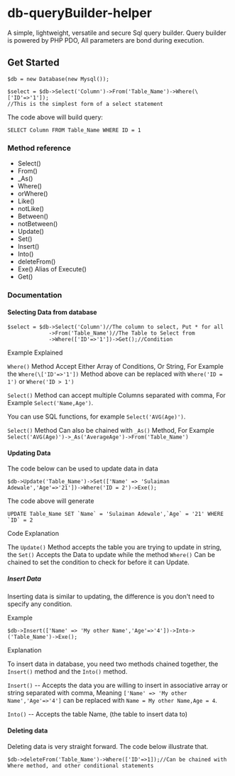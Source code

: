 # db-queryBuilder-helper

A simple, lightweight, versatile and secure Sql query builder.
Query builder is powered by PHP PDO, All parameters are bond during execution. 

## Get Started

```
$db = new Database(new Mysql());

$select = $db->Select('Column')->From('Table_Name')->Where(\['ID'=>'1']);
//This is the simplest form of a select statement
```

The code above will build query:
```
SELECT Column FROM Table_Name WHERE ID = 1
```
### Method reference

* Select()
* From()
* _As()
* Where()
* orWhere()
* Like()
* notLike()
* Between()
* notBetween()
* Update()
* Set()
* Insert()
* Into()
* deleteFrom()
* Exe() Alias of Execute()
* Get() 

### Documentation

#### Selecting Data from database
```
$select = $db->Select('Column')//The column to select, Put * for all
             ->From('Table_Name')//The Table to Select from
             ->Where(['ID'=>'1'])->Get();//Condition
```
Example Explained

`Where()` Method Accept Either Array of Conditions, Or String, For Example the `Where(\['ID'=>'1'])` Method above can be replaced with `Where('ID = 1')` or `Where('ID > 1')`


`Select()` Method can accept multiple Columns separated with comma, For Example `Select('Name,Age')`.
 
 You can use SQL functions, for example `Select('AVG(Age)')`.
 
 `Select()` Method Can also be chained with `_As()` Method, For Example `Select('AVG(Age)')->_As('AverageAge')->From('Table_Name')`


#### Updating Data

The code below can be used to update data in data
```
$db->Update('Table_Name')->Set(['Name' => 'Sulaiman Adewale','Age'=>'21'])->Where('ID = 2')->Exe();
```
The code above will generate
```
UPDATE Table_Name SET `Name` = 'Sulaiman Adewale',`Age` = '21' WHERE `ID` = 2
```
Code Explanation

The `Update()` Method accepts the table you are trying to update in string, the `Set()` Accepts the Data to update while the method `Where()` Can be chained to set the condition to check for before it can Update.

##### Insert Data

Inserting data is similar to updating, the difference is you don't need to specify any condition.

Example
```
$db->Insert(['Name' => 'My other Name','Age'=>'4'])->Into->('Table_Name')->Exe();
```

Explanation

To insert data in database, you need two methods chained together, the `Insert()` method and the `Into()` method.

`Insert()` -- Accepts the data you are willing to insert in associative array or string separated with comma, Meaning `['Name' => 'My other Name','Age'=>'4']` can be replaced with `Name = My other Name,Age = 4`.

`Into()` -- Accepts the table Name, (the table to insert data to)

#### Deleting data

Deleting data is very straight forward. The code below illustrate that.

```
$db->deleteFrom('Table_Name')->Where(['ID'=>1]);//Can be chained with Where method, and other conditional statements
```

